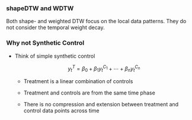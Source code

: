 ### shapeDTW and WDTW

Both shape- and weighted DTW focus on the local data patterns. They do not consider the temporal weight decay.

### Why not Synthetic Control

+ Think of simple synthetic control
  
  $$
  y_t^T=\beta_0+\beta_1y_t^{C_1}+\cdots+\beta_ny_t^{C_n}
  $$
  
  + Treatment is a linear combination of controls
  
  + Treatment and controls are from the same time phase
  
  + There is no compression and extension between treatment and control data points across time 
